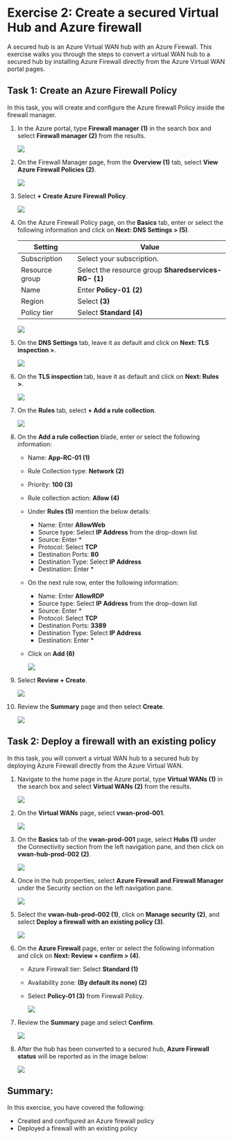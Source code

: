# Exercise 2: Create a secured Virtual Hub and Azure firewall

A secured hub is an Azure Virtual WAN hub with an Azure Firewall. This exercise walks you through the steps to convert a virtual WAN hub to a secured hub by installing Azure Firewall directly from the Azure Virtual WAN portal pages.

## Task 1: Create an Azure Firewall Policy

In this task, you will create and configure the Azure firewall Policy inside the firewall manager.

1. In the Azure portal, type **Firewall manager (1)** in the search box and select **Firewall manager (2)** from the results.
 
   ![](media/1.png)
 
1. On the Firewall Manager page, from the **Overview (1)** tab, select **View Azure Firewall Policies (2)**.
 
   ![](./media/09052025(5).png)
 
1. Select **+ Create Azure Firewall Policy**.

   ![](./media/09052025(6).png)
 
1. On the Azure Firewall Policy page, on the **Basics** tab, enter or select the following information and click on **Next: DNS Settings > (5)**.
 
   | **Setting**      | **Value**                                                    |
   | ---------------- | ------------------------------------------------------------ |
   | Subscription     | Select your subscription.                                    |
   | Resource group   | Select the resource group **Sharedservices-RG-<inject key="DeploymentID" enableCopy="false"/> (1)** |
   | Name             | Enter **Policy-01 (2)**                                      |
   | Region           | Select **<inject key="Sharedservices-RG Region" enableCopy="false"/> (3)** |
   | Policy tier      | Select **Standard (4)**                                      |
 
    ![](media/4.png)
 
1. On the **DNS Settings** tab, leave it as default and click on **Next: TLS inspection >**.
 
   ![](media/5.png)
 
1. On the **TLS inspection** tab, leave it as default and click on **Next: Rules >**.
 
   ![](media/6.png)

1. On the **Rules** tab, select **+ Add a rule collection**.

   ![](media/7.png)
 
1. On the **Add a rule collection** blade, enter or select the following information:
 
    - Name: **App-RC-01 (1)**
    - Rule Collection type: **Network (2)**
    - Priority: **100 (3)**
    - Rule collection action: **Allow (4)**
    - Under **Rules (5)** mention the below details:
      - Name: Enter **AllowWeb**
      - Source type: Select **IP Address** from the drop-down list
      - Source: Enter *
      - Protocol: Select **TCP**
      - Destination Ports: **80**
      - Destination Type: Select **IP Address**
      - Destination: Enter *
    - On the next rule row, enter the following information:
      - Name: Enter **AllowRDP**
      - Source type: Select **IP Address** from the drop-down list
      - Source: Enter *
      - Protocol: Select **TCP**
      - Destination Ports: **3389**
      - Destination Type: Select **IP Address**
      - Destination: Enter *
    - Click on **Add (6)**
 
      ![](media/8.png)
 
1. Select **Review + Create**.
 
   ![](media/9.png)
 
1. Review the **Summary** page and then select **Create**.
 
   ![](media/10.png)

## Task 2: Deploy a firewall with an existing policy

In this task, you will convert a virtual WAN hub to a secured hub by deploying Azure Firewall directly from the Azure Virtual WAN.

1. Navigate to the home page in the Azure portal, type **Virtual WANs (1)** in the search box and select **Virtual WANs (2)** from the results.

   ![](media/11.png)

1. On the **Virtual WANs** page, select **vwan-prod-001**.

   ![](media/12.png)

1. On the **Basics** tab of the **vwan-prod-001** page, select **Hubs (1)** under the Connectivity section from the left navigation pane, and then click on **vwan-hub-prod-002 (2)**.

   ![](media/09052025(13).png)

1. Once in the hub properties, select **Azure Firewall and Firewall Manager** under the Security section on the left navigation pane.

   ![](media/14.png)

1. Select the **vwan-hub-prod-002 (1)**, click on **Manage security (2)**, and select **Deploy a firewall with an existing policy (3)**.

   ![](media/09052025(14).png)

1. On the **Azure Firewall** page, enter or select the following information and click on **Next: Review + confirm > (4)**.

    - Azure Firewall tier: Select **Standard (1)**

    - Availability zone: **(By default its none) (2)** 

    - Select **Policy-01 (3)** from Firewall Policy.

       ![](media/09052025(15).png)
      
1. Review the **Summary** page and select **Confirm**. 

   ![](media/17.png)
 
1. After the hub has been converted to a secured hub, **Azure Firewall status** will be reported as in the image below:

   ![](media/09052025(16).png)

## Summary:

In this exercise, you have covered the following:

- Created and configured an Azure firewall policy
- Deployed a firewall with an existing policy
